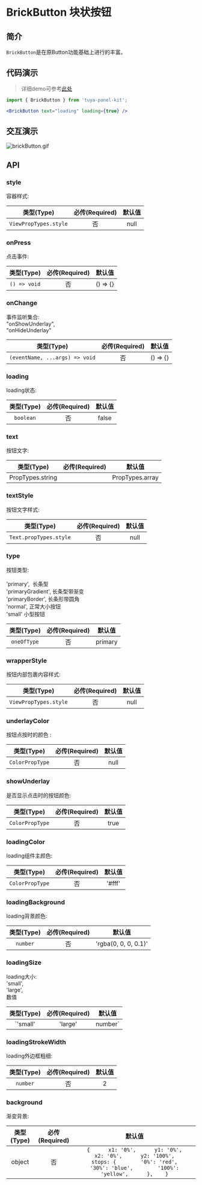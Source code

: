 # BrickButton 块状按钮

<a name="PlFF7"></a>
## 简介

`BrickButton`是在原Button功能基础上进行的丰富。

<a name="3sQyU"></a>
## 代码演示

> 详细demo可参考[此处](https://github.com/tuya/tuya-panel-kit/tree/master/example/src/scenes)

```jsx
import { BrickButton } from 'tuya-panel-kit';

<BrickButton text="loading" loading={true} />
```

## 交互演示

![brickButton.gif](https://airtake-public-data.oss-cn-hangzhou.aliyuncs.com/fe-static/tuya-docs/42dd767f-a73a-457a-a7c6-e5dd00aced48.gif)

<a name="cYZJL"></a>
## API

<a name="hxYFn"></a>
### style

容器样式:

| 类型(Type) | 必传(Required) | 默认值 |
| :---: | :---: | :---: |
| `ViewPropTypes.style` | 否 | null |

<a name="ez0mR"></a>
### onPress

点击事件:

| 类型(Type) | 必传(Required) | 默认值 |
| :---: | :---: | :---: |
| `() => void` | 否 | () => {} |

<a name="saEPp"></a>
### onChange

事件监听集合:<br />"onShowUnderlay",<br />"onHideUnderlay"

| 类型(Type) | 必传(Required) | 默认值 |
| :---: | :---: | :---: |
| `(eventName, ...args) => void` | 否 | () => {} |

<a name="EZEtJ"></a>
### loading

loading状态:

| 类型(Type) | 必传(Required) | 默认值 |
| :---: | :---: | :---: |
| `boolean` | 否 | false |

<a name="ic04m"></a>
### text

按钮文字:

| 类型(Type) | 必传(Required) | 默认值 |
| :---: | :---: | :---: |
| PropTypes.string || PropTypes.array<br /> | 否 | '' |


<a name="NT5J8"></a>
### textStyle

按钮文字样式:

| 类型(Type) | 必传(Required) | 默认值 |
| :---: | :---: | :---: |
| `Text.propTypes.style` | 否 | null |

<a name="AantP"></a>
### type

按钮类型:<br />  <br />'primary',  长条型<br />'primaryGradient', 长条型带渐变<br />'primaryBorder', 长条形带圆角<br />'normal', 正常大小按钮<br />'small' 小型按钮

| 类型(Type) | 必传(Required) | 默认值 |
| :---: | :---: | :---: |
| `oneOfType` | 否 | primary |

<a name="PPh0T"></a>
### 
<a name="aDDBB"></a>
### wrapperStyle

按钮内部包裹内容样式:

| 类型(Type) | 必传(Required) | 默认值 |
| :---: | :---: | :---: |
| `ViewPropTypes.style` | 否 | null |

<a name="59Iqc"></a>
### 
<a name="nYSP5"></a>
### underlayColor

按钮点按时的颜色 :

| 类型(Type) | 必传(Required) | 默认值 |
| :---: | :---: | :---: |
| `ColorPropType` | 否 | null |

<a name="FBp1c"></a>
### 
<a name="oErSL"></a>
### showUnderlay

是否显示点击时的按钮颜色:

| 类型(Type) | 必传(Required) | 默认值 |
| :---: | :---: | :---: |
| `ColorPropType` | 否 | true |

<a name="m1Suc"></a>
### 
<a name="NLAnT"></a>
### loadingColor

loading组件主颜色:

| 类型(Type) | 必传(Required) | 默认值 |
| :---: | :---: | :---: |
| `ColorPropType` | 否 | '#fff' |

<a name="HTRUV"></a>
### 
<a name="LJ1tc"></a>
### loadingBackground

loading背景颜色:

| 类型(Type) | 必传(Required) | 默认值 |
| :---: | :---: | :---: |
| `number` | 否 | 'rgba(0, 0, 0, 0.1)' |

<a name="Sh4hl"></a>
### 
<a name="kBqcn"></a>
### loadingSize

loading大小:<br />'small',<br />'large',<br />数值

| 类型(Type) | 必传(Required) | 默认值 |
| :---: | :---: | :---: |
| `'small' | 'large' | number` | 否 | 'small' |



<a name="F6rLC"></a>
### loadingStrokeWidth

loading外边框粗细:

| 类型(Type) | 必传(Required) | 默认值 |
| :---: | :---: | :---: |
| `number` | 否 | 2 |



<a name="CTYVk"></a>
### background

渐变背景:

| 类型(Type) | 必传(Required) | 默认值 |
| :---: | :---: | :---: |
| object | 否 | `{      x1: '0%',      y1: '0%',      x2: '0%',      y2: '100%',      stops: {        '0%': 'red',        '30%': 'blue',        '100%': 'yellow',      },    }` |
